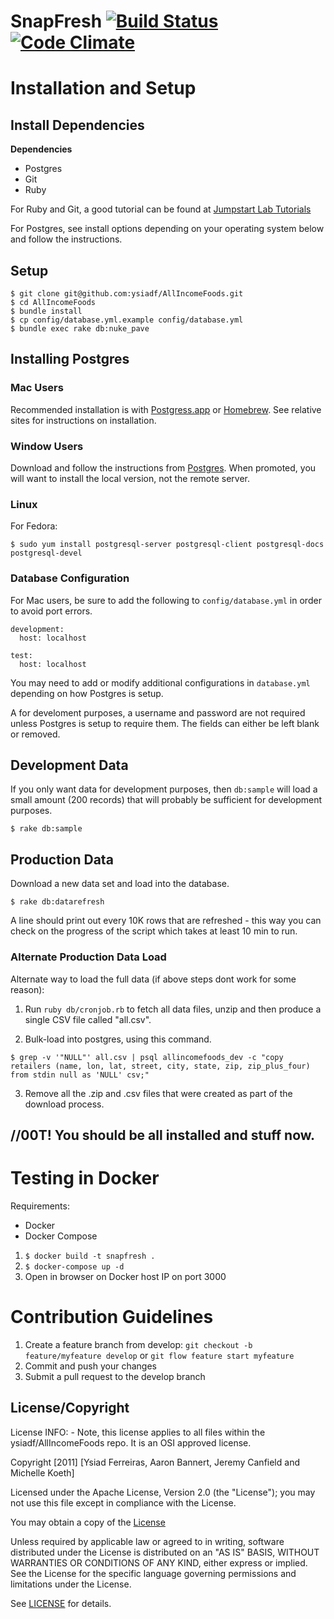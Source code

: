# SnapFresh [![Build Status](https://travis-ci.org/jwieringa/AllIncomeFoods.png)](https://travis-ci.org/jwieringa/AllIncomeFoods) [![Code Climate](https://codeclimate.com/github/ysiadf/AllIncomeFoods.png)](https://codeclimate.com/github/ysiadf/AllIncomeFoods)

# Installation and Setup

## Install Dependencies

**Dependencies**

+ Postgres
+ Git
+ Ruby

For Ruby and Git, a good tutorial can be found at [Jumpstart Lab Tutorials](http://tutorials.jumpstartlab.com/topics/environment/environment.html)

For Postgres, see install options depending on your operating system below and follow the instructions.

## Setup

```
$ git clone git@github.com:ysiadf/AllIncomeFoods.git
$ cd AllIncomeFoods
$ bundle install
$ cp config/database.yml.example config/database.yml
$ bundle exec rake db:nuke_pave
```

## Installing Postgres

### Mac Users

  Recommended installation is with [Postgress.app](http://www.postgresapp.com/) or [Homebrew](http://www.brew.sh/). See relative sites for instructions on installation.

### Window Users

  Download and follow the instructions from [Postgres](http://www.enterprisedb.com/products-services-training/pgdownload#windows). When promoted, you will want to install the local version, not the remote server.

### Linux

For Fedora:

```
$ sudo yum install postgresql-server postgresql-client postgresql-docs postgresql-devel
```

### Database Configuration

  For Mac users, be sure to add the following to `config/database.yml` in order to avoid port errors.

```
development:
  host: localhost

test:
  host: localhost
```

  You may need to add or modify additional configurations in `database.yml` depending on how Postgres is setup.

  A for develoment purposes, a username and password are not required unless Postgres is setup to require them. The fields can either be left blank or removed.

## Development Data

  If you only want data for development purposes, then `db:sample` will load a small amount (200 records) that will probably be sufficient for development purposes.

```
$ rake db:sample
```

## Production Data

Download a new data set and load into the database.

```
$ rake db:datarefresh
```

A line should print out every 10K rows that are refreshed - this way you can check on the progress of the script which takes at least 10 min to run.

### Alternate Production Data Load

Alternate way to load the full data (if above steps dont work for some reason):

1. Run `ruby db/cronjob.rb` to fetch all data files, unzip and then produce a single CSV file called "all.csv".

2. Bulk-load into postgres, using this command.

```
$ grep -v '"NULL"' all.csv | psql allincomefoods_dev -c "copy retailers (name, lon, lat, street, city, state, zip, zip_plus_four) from stdin null as 'NULL' csv;"
```

3. Remove all the .zip and .csv files that were created as part of the download process.

\/\/00T! You should be all installed and stuff now.
---------------------------------------------------

# Testing in Docker

Requirements:

+ Docker
+ Docker Compose

1. `$ docker build -t snapfresh .`
2. `$ docker-compose up -d`
3. Open in browser on Docker host IP on port 3000

# Contribution Guidelines

1. Create a feature branch from develop: `git checkout -b feature/myfeature develop` or `git flow feature start myfeature`
2. Commit and push your changes
3. Submit a pull request to the develop branch

License/Copyright
-----------------

License INFO: - Note, this license applies to all files within the ysiadf/AllIncomeFoods repo.
It is an OSI approved license.

Copyright [2011] [Ysiad Ferreiras, Aaron Bannert, Jeremy Canfield and Michelle Koeth]

Licensed under the Apache License, Version 2.0 (the "License"); you may not use this file except in compliance with the License.

You may obtain a copy of the [License](http://www.apache.org/licenses/LICENSE-2.0)

Unless required by applicable law or agreed to in writing, software distributed under the License is distributed on an "AS IS" BASIS, WITHOUT WARRANTIES OR CONDITIONS OF ANY KIND, either express or implied. See the License for the specific language governing permissions and limitations under the License.

See [LICENSE](http://www.github.com/ysiadf/AllIncomeFoods/LICENSE.txt) for details.

